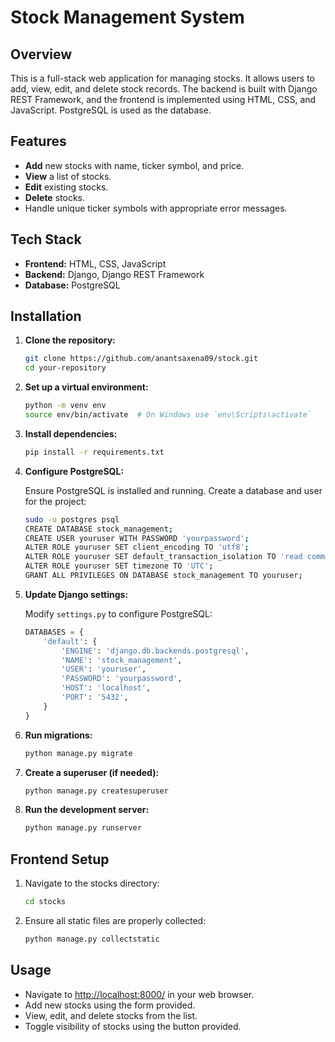 # Stock Management System

## Overview

This is a full-stack web application for managing stocks. It allows users to add, view, edit, and delete stock records. The backend is built with Django REST Framework, and the frontend is implemented using HTML, CSS, and JavaScript. PostgreSQL is used as the database.

## Features

- **Add** new stocks with name, ticker symbol, and price.
- **View** a list of stocks.
- **Edit** existing stocks.
- **Delete** stocks.
- Handle unique ticker symbols with appropriate error messages.

## Tech Stack

- **Frontend:** HTML, CSS, JavaScript
- **Backend:** Django, Django REST Framework
- **Database:** PostgreSQL

## Installation

1. **Clone the repository:**

    ```bash
    git clone https://github.com/anantsaxena09/stock.git
    cd your-repository
    ```

2. **Set up a virtual environment:**

    ```bash
    python -m venv env
    source env/bin/activate  # On Windows use `env\Scripts\activate`
    ```

3. **Install dependencies:**

    ```bash
    pip install -r requirements.txt
    ```

4. **Configure PostgreSQL:**

    Ensure PostgreSQL is installed and running. Create a database and user for the project:

    ```bash
    sudo -u postgres psql
    CREATE DATABASE stock_management;
    CREATE USER youruser WITH PASSWORD 'yourpassword';
    ALTER ROLE youruser SET client_encoding TO 'utf8';
    ALTER ROLE youruser SET default_transaction_isolation TO 'read committed';
    ALTER ROLE youruser SET timezone TO 'UTC';
    GRANT ALL PRIVILEGES ON DATABASE stock_management TO youruser;
    ```

5. **Update Django settings:**

    Modify `settings.py` to configure PostgreSQL:

    ```python
    DATABASES = {
        'default': {
            'ENGINE': 'django.db.backends.postgresql',
            'NAME': 'stock_management',
            'USER': 'youruser',
            'PASSWORD': 'yourpassword',
            'HOST': 'localhost',
            'PORT': '5432',
        }
    }
    ```

6. **Run migrations:**

    ```bash
    python manage.py migrate
    ```

7. **Create a superuser (if needed):**

    ```bash
    python manage.py createsuperuser
    ```

8. **Run the development server:**

    ```bash
    python manage.py runserver
    ```

## Frontend Setup

1. Navigate to the stocks directory:

    ```bash
    cd stocks
    ```

2. Ensure all static files are properly collected:

    ```bash
    python manage.py collectstatic
    ```

## Usage

- Navigate to [http://localhost:8000/](http://localhost:8000/) in your web browser.
- Add new stocks using the form provided.
- View, edit, and delete stocks from the list.
- Toggle visibility of stocks using the button provided.
